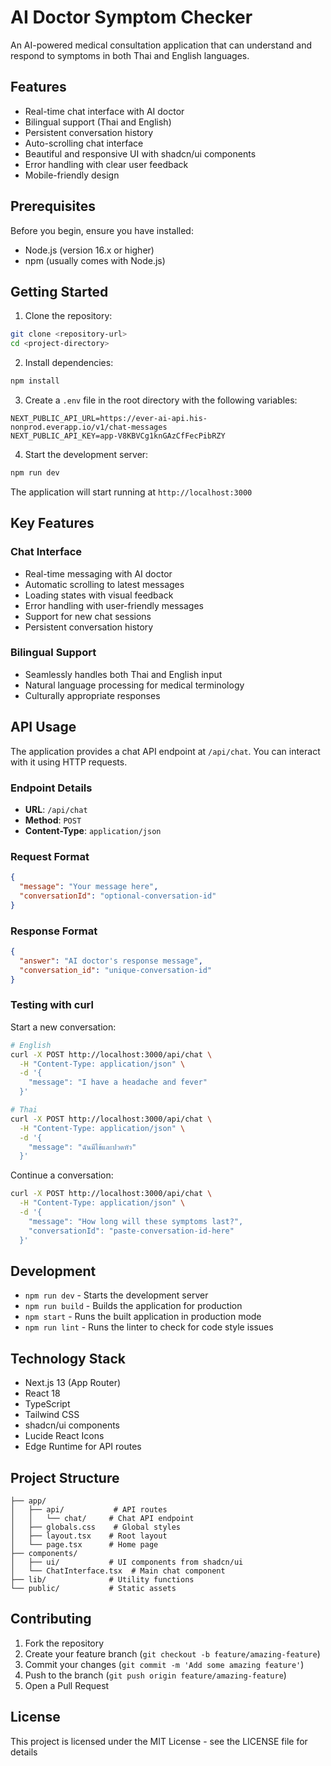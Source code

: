 # AI Doctor Symptom Checker

An AI-powered medical consultation application that can understand and respond to symptoms in both Thai and English languages.

## Features

- Real-time chat interface with AI doctor
- Bilingual support (Thai and English)
- Persistent conversation history
- Auto-scrolling chat interface
- Beautiful and responsive UI with shadcn/ui components
- Error handling with clear user feedback
- Mobile-friendly design

## Prerequisites

Before you begin, ensure you have installed:
- Node.js (version 16.x or higher)
- npm (usually comes with Node.js)

## Getting Started

1. Clone the repository:
```bash
git clone <repository-url>
cd <project-directory>
```

2. Install dependencies:
```bash
npm install
```

3. Create a `.env` file in the root directory with the following variables:
```env
NEXT_PUBLIC_API_URL=https://ever-ai-api.his-nonprod.everapp.io/v1/chat-messages
NEXT_PUBLIC_API_KEY=app-V8KBVCg1knGAzCfFecPibRZY
```

4. Start the development server:
```bash
npm run dev
```

The application will start running at `http://localhost:3000`

## Key Features

### Chat Interface
- Real-time messaging with AI doctor
- Automatic scrolling to latest messages
- Loading states with visual feedback
- Error handling with user-friendly messages
- Support for new chat sessions
- Persistent conversation history

### Bilingual Support
- Seamlessly handles both Thai and English input
- Natural language processing for medical terminology
- Culturally appropriate responses

## API Usage

The application provides a chat API endpoint at `/api/chat`. You can interact with it using HTTP requests.

### Endpoint Details

- **URL**: `/api/chat`
- **Method**: `POST`
- **Content-Type**: `application/json`

### Request Format

```json
{
  "message": "Your message here",
  "conversationId": "optional-conversation-id"
}
```

### Response Format

```json
{
  "answer": "AI doctor's response message",
  "conversation_id": "unique-conversation-id"
}
```

### Testing with curl

Start a new conversation:
```bash
# English
curl -X POST http://localhost:3000/api/chat \
  -H "Content-Type: application/json" \
  -d '{
    "message": "I have a headache and fever"
  }'

# Thai
curl -X POST http://localhost:3000/api/chat \
  -H "Content-Type: application/json" \
  -d '{
    "message": "ฉันมีไข้และปวดหัว"
  }'
```

Continue a conversation:
```bash
curl -X POST http://localhost:3000/api/chat \
  -H "Content-Type: application/json" \
  -d '{
    "message": "How long will these symptoms last?",
    "conversationId": "paste-conversation-id-here"
  }'
```

## Development

- `npm run dev` - Starts the development server
- `npm run build` - Builds the application for production
- `npm start` - Runs the built application in production mode
- `npm run lint` - Runs the linter to check for code style issues

## Technology Stack

- Next.js 13 (App Router)
- React 18
- TypeScript
- Tailwind CSS
- shadcn/ui components
- Lucide React Icons
- Edge Runtime for API routes

## Project Structure

```
├── app/
│   ├── api/           # API routes
│   │   └── chat/     # Chat API endpoint
│   ├── globals.css    # Global styles
│   ├── layout.tsx    # Root layout
│   └── page.tsx      # Home page
├── components/
│   ├── ui/           # UI components from shadcn/ui
│   └── ChatInterface.tsx  # Main chat component
├── lib/              # Utility functions
└── public/           # Static assets
```

## Contributing

1. Fork the repository
2. Create your feature branch (`git checkout -b feature/amazing-feature`)
3. Commit your changes (`git commit -m 'Add some amazing feature'`)
4. Push to the branch (`git push origin feature/amazing-feature`)
5. Open a Pull Request

## License

This project is licensed under the MIT License - see the LICENSE file for details